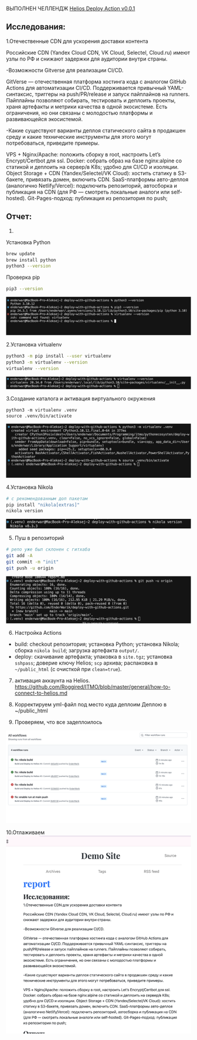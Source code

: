 ВЫПОЛНЕН ЧЕЛЛЕНДЖ
[Helios Deploy Action v0.0.1](https://github.com/EnderWarik/helios-deploy-action/releases/tag/v0.0.1)



## Исследования:
1.Отечественные CDN для ускорения доставки контента

Российские CDN (Yandex Cloud CDN, VK Cloud, Selectel, Cloud.ru) имеют узлы по РФ и снижают задержки для аудитории внутри страны.

-Возможности Gitverse для реализации CI/CD.

GitVerse — отечественная платформа хостинга кода с аналогом GitHub Actions для автоматизации CI/CD.
Поддерживается привычный YAML-синтаксис, триггеры на push/PR/release и запуск пайплайнов на runners.
Пайплайны позволяют собирать, тестировать и деплоить проекты, храня артефакты и метрики качества в одной экосистеме.
Есть ограничения, но они связаны с молодостью платформы и развивающейся экосистемой.

-Какие существуют варианты деплоя статического сайта в продакшен среду и какие технические инструменты для этого могут потребоваться, приведите примеры.

VPS + Nginx/Apache: положить сборку в root, настроить Let’s Encrypt/Certbot для ssl.
Docker: собрать образ на базе nginx:alpine со статикой и деплоить на сервер/в K8s; удобно для CI/CD и изоляции.
Object Storage + CDN (Yandex/Selectel/VK Cloud): хостить статику в S3-бакете, привязать домен, включить CDN.
SaaS-платформы авто-деплоя (аналогично Netlify/Vercel): подключить репозиторий, автосборка и публикация на CDN (для РФ — смотреть локальные аналоги или self-hosted).
Git-Pages-подход: публикация из репозитория по push;

## Отчет:
1.
Установка Python 
```bash
brew update
brew install python
python3 --version
```
Проверка pip
```bash
pip3 --version
```

![Установка Python](images/Снимок%20экрана%202025-09-21%20в%2019.35.19.png)

2.Установка virtualenv
```bash
python3 -m pip install --user virtualenv
python3 -m virtualenv --version
virtualenv --version
```
![Проверка virtualenv](images/Снимок%20экрана%202025-09-21%20в%2019.40.01.png)

3.Создание каталога и активация виртуального окружения
```
python3 -m virtualenv .venv
source .venv/bin/activate
```
![Создание каталога](images/Снимок%20экрана%202025-09-21%20в%2019.44.48.png)

4.Установка Nikola
```bash
# c рекомендованным доп пакетам
pip install "nikola[extras]"
nikola version
```
![Установка Nikola](images/Снимок%20экрана%202025-09-21%20в%2019.50.31.png)

5. Пуш в репозиторий
```bash
# репо уже был склонен с гитхаба
git add -A
git commit -m "init"
git push -u origin
```
![Пуш в репозиторий](images/Снимок%20экрана%202025-09-21%20в%2019.58.41.png)

6. Настройка Actions 

- build: checkout репозитория; установка Python; установка Nikola; сборка `nikola build`; загрузка артефакта `output/`.
- deploy: скачивание артефакта; упаковка в `site.tgz`; установка `sshpass`; доверие ключу Helios; `scp` архива; распаковка в `~/public_html` (с очисткой при `clean=true`).



7. активация аккаунта на Helios. 
https://github.com/Roggired/ITMO/blob/master/general/how-to-connect-to-helios.md

8. Корректируем yml-файл под место куда деплоим
Деплою в ~/public_html

9. Проверяем, что все задеплоилось

![Проверка деплоя](images/Снимок%20экрана%202025-09-21%20в%2021.32.56.png)

10.Отлаживаем
![Проверка](images/Снимок%20экрана%202025-09-21%20в%2021.44.12.png)